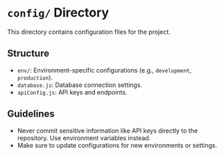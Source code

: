 # `config/` Directory

This directory contains configuration files for the project.

## Structure

- `env/`: Environment-specific configurations (e.g., `development`, `production`).
- `database.js`: Database connection settings.
- `apiConfig.js`: API keys and endpoints.

## Guidelines

- Never commit sensitive information like API keys directly to the repository. Use environment variables instead.
- Make sure to update configurations for new environments or settings.